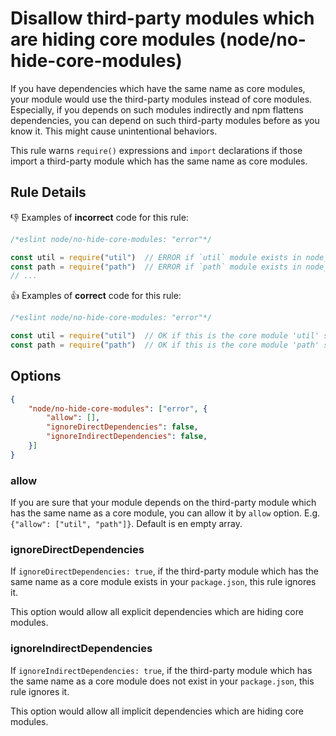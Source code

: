# Disallow third-party modules which are hiding core modules (node/no-hide-core-modules)

If you have dependencies which have the same name as core modules, your module would use the third-party modules instead of core modules.
Especially, if you depends on such modules indirectly and npm flattens dependencies, you can depend on such third-party modules before as you know it.
This might cause unintentional behaviors.

This rule warns `require()` expressions and `import` declarations if those import a third-party module which has the same name as core modules.

## Rule Details

:-1: Examples of **incorrect** code for this rule:

```js
/*eslint node/no-hide-core-modules: "error"*/

const util = require("util")  // ERROR if `util` module exists in node_modules directory.
const path = require("path")  // ERROR if `path` module exists in node_modules directory.
// ...
```

:+1: Examples of **correct** code for this rule:

```js
/*eslint node/no-hide-core-modules: "error"*/

const util = require("util")  // OK if this is the core module 'util' surely.
const path = require("path")  // OK if this is the core module 'path' surely.
```

## Options

```json
{
    "node/no-hide-core-modules": ["error", {
        "allow": [],
        "ignoreDirectDependencies": false,
        "ignoreIndirectDependencies": false,
    }]
}
```

### allow

If you are sure that your module depends on the third-party module which has the same name as a core module, you can allow it by `allow` option.
E.g. `{"allow": ["util", "path"]}`.
Default is en empty array.

### ignoreDirectDependencies

If `ignoreDirectDependencies: true`, if the third-party module which has the same name as a core module exists in your `package.json`, this rule ignores it.

This option would allow all explicit dependencies which are hiding core modules.

### ignoreIndirectDependencies

If `ignoreIndirectDependencies: true`, if the third-party module which has the same name as a core module does not exist in your `package.json`, this rule ignores it.

This option would allow all implicit dependencies which are hiding core modules.
